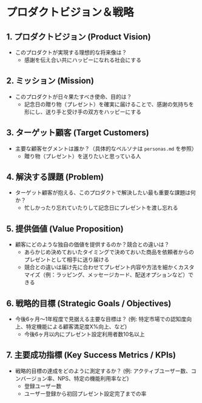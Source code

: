 # プロダクトビジョン＆戦略

## 1. プロダクトビジョン (Product Vision)
* このプロダクトが実現する理想的な将来像は？
  * 感謝を伝え合い共にハッピーになれる社会にする

## 2. ミッション (Mission)
* このプロダクトが日々果たすべき使命、目的は？
  * 記念日の贈り物（プレゼント）を確実に届けることで、感謝の気持ちを形にし、送り手と受け手の双方をハッピーにする

## 3. ターゲット顧客 (Target Customers)
* 主要な顧客セグメントは誰か？（具体的なペルソナは `personas.md` を参照）
  * 贈り物（プレゼント）を送りたいと思っている人

## 4. 解決する課題 (Problem)
* ターゲット顧客が抱える、このプロダクトで解決したい最も重要な課題は何か？
  * 忙しかったり忘れていたりして記念日にプレゼントを渡し忘れる

## 5. 提供価値 (Value Proposition)
* 顧客にどのような独自の価値を提供するのか？競合との違いは？
  * あらかじめ決めておいたタイミングで決めておいた商品を依頼者からのプレゼントとして相手に送り届ける
  * 競合との違いは届け先に合わせてプレゼント内容や方法を細かくカスタマイズ（例：ラッピング、メッセージカード、配送オプションなど）できる

## 6. 戦略的目標 (Strategic Goals / Objectives)
* 今後6ヶ月〜1年程度で見据える主要な目標は？ (例: 特定市場での認知度向上、特定機能による顧客満足度X%向上、など)
  * 今後6ヶ月以内にプレゼント設定利用者数10名以上

## 7. 主要成功指標 (Key Success Metrics / KPIs)
* 戦略的目標の達成をどのように測定するか？ (例: アクティブユーザー数、コンバージョン率、NPS、特定の機能利用率など) 
  * 登録ユーザー数
  * ユーザー登録から初回プレゼント設定完了までの率
